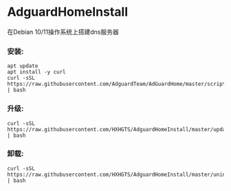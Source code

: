 # AdguardHomeInstall

在Debian 10/11操作系统上搭建dns服务器

### 安装:
```
apt update
apt install -y curl
curl -sSL https://raw.githubusercontent.com/AdguardTeam/AdGuardHome/master/scripts/install.sh | bash
```
### 升级:
```
curl -sSL https://raw.githubusercontent.com/HXHGTS/AdguardHomeInstall/master/update.sh | bash
```
### 卸载:
```
curl -sSL https://raw.githubusercontent.com/HXHGTS/AdguardHomeInstall/master/uninstall.sh | bash
```

